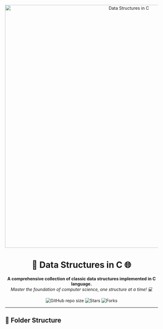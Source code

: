 <p align="center">
  <img src="https://raw.githubusercontent.com/yourusername/yourrepo/main/assets/banner.png" alt="Data Structures in C" width="800"/>
</p>

<h1 align="center">📘 Data Structures in C 🌐</h1>

<p align="center">
  <b>A comprehensive collection of classic data structures implemented in C language.</b><br>
  <i>Master the foundation of computer science, one structure at a time! 💻</i>
</p>

<p align="center">
  <img alt="GitHub repo size" src="https://img.shields.io/github/repo-size/yourusername/datastructures-c">
  <img alt="Stars" src="https://img.shields.io/github/stars/yourusername/datastructures-c?style=social">
  <img alt="Forks" src="https://img.shields.io/github/forks/yourusername/datastructures-c?style=social">
</p>

---

## 📂 Folder Structure

